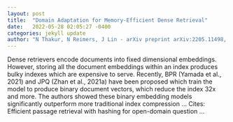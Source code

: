 ```yaml
---
layout: post
title:  "Domain Adaptation for Memory-Efficient Dense Retrieval"
date:   2022-05-28 02:05:27 -0400
categories: jekyll update
author: "N Thakur, N Reimers, J Lin - arXiv preprint arXiv:2205.11498, 2022"
---
```

Dense retrievers encode documents into fixed dimensional embeddings. However, storing all the document embeddings within an index produces bulky indexes which are expensive to serve. Recently, BPR (Yamada et al., 2021) and JPQ (Zhan et al., 2021a) have been proposed which train the model to produce binary document vectors, which reduce the index 32x and more. The authors showed these binary embedding models significantly outperform more traditional index compression … Cites: ‪Efficient passage retrieval with hashing for open-domain question …‬